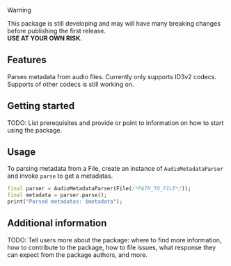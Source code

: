 <!--
This README describes the package. If you publish this package to pub.dev,
this README's contents appear on the landing page for your package.

For information about how to write a good package README, see the guide for
[writing package pages](https://dart.dev/guides/libraries/writing-package-pages).

For general information about developing packages, see the Dart guide for
[creating packages](https://dart.dev/guides/libraries/create-library-packages)
and the Flutter guide for
[developing packages and plugins](https://flutter.dev/developing-packages).
-->

> [!WARNING]  
> This package is still developing and may will have many breaking changes
> before publishing the first release.  
> **USE AT YOUR OWN RISK.**

## Features

Parses metadata from audio files. Currently only supports ID3v2 codecs.  
Supports of other codecs is still working on.

## Getting started

TODO: List prerequisites and provide or point to information on how to
start using the package.

## Usage

To parsing metadata from a File, create an instance of `AudioMetadataParser`
and invoke `parse` to get a metadatas.

```dart
final parser = AudioMetadataParser(File(/*PATH_TO_FILE*/));
final metadata = parser.parse();
print("Parsed metadatas: $metadata");
```

## Additional information

TODO: Tell users more about the package: where to find more information, how to
contribute to the package, how to file issues, what response they can expect
from the package authors, and more.
